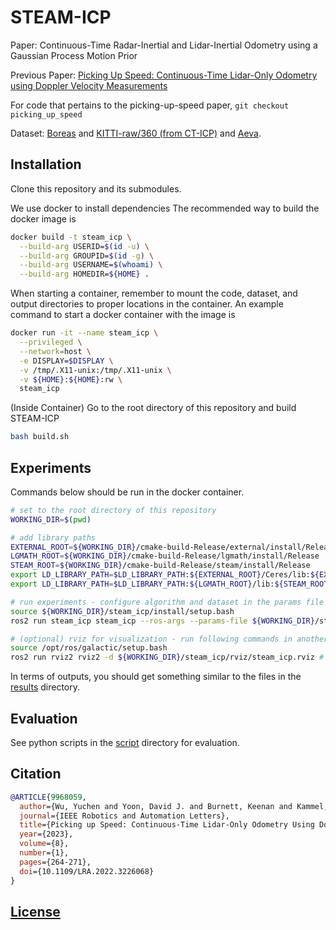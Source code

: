 # STEAM-ICP

Paper: Continuous-Time Radar-Inertial and Lidar-Inertial Odometry using a Gaussian Process Motion Prior

Previous Paper: [Picking Up Speed: Continuous-Time Lidar-Only Odometry using Doppler Velocity Measurements](https://ieeexplore.ieee.org/document/9968059)

For code that pertains to the picking-up-speed paper, `git checkout picking_up_speed`

Dataset: [Boreas](https://www.boreas.utias.utoronto.ca/) and [KITTI-raw/360 (from CT-ICP)](https://github.com/jedeschaud/ct_icp) and [Aeva](https://drive.google.com/file/d/1JpQNnXejow3qy1qp5tVzak9qnuFmjYHW/view?usp=share_link).

## Installation

Clone this repository and its submodules.

We use docker to install dependencies The recommended way to build the docker image is

```bash
docker build -t steam_icp \
  --build-arg USERID=$(id -u) \
  --build-arg GROUPID=$(id -g) \
  --build-arg USERNAME=$(whoami) \
  --build-arg HOMEDIR=${HOME} .
```

When starting a container, remember to mount the code, dataset, and output directories to proper locations in the container.
An example command to start a docker container with the image is

```bash
docker run -it --name steam_icp \
  --privileged \
  --network=host \
  -e DISPLAY=$DISPLAY \
  -v /tmp/.X11-unix:/tmp/.X11-unix \
  -v ${HOME}:${HOME}:rw \
  steam_icp
```

(Inside Container) Go to the root directory of this repository and build STEAM-ICP

```bash
bash build.sh
```

## Experiments

Commands below should be run in the docker container.

```bash
# set to the root directory of this repository
WORKING_DIR=$(pwd)

# add library paths
EXTERNAL_ROOT=${WORKING_DIR}/cmake-build-Release/external/install/Release
LGMATH_ROOT=${WORKING_DIR}/cmake-build-Release/lgmath/install/Release
STEAM_ROOT=${WORKING_DIR}/cmake-build-Release/steam/install/Release
export LD_LIBRARY_PATH=$LD_LIBRARY_PATH:${EXTERNAL_ROOT}/Ceres/lib:${EXTERNAL_ROOT}/glog/lib
export LD_LIBRARY_PATH=$LD_LIBRARY_PATH:${LGMATH_ROOT}/lib:${STEAM_ROOT}/lib

# run experiments - configure algorithm and dataset in the params file
source ${WORKING_DIR}/steam_icp/install/setup.bash
ros2 run steam_icp steam_icp --ros-args --params-file ${WORKING_DIR}/steam_icp/config/default_config.yaml

# (optional) rviz for visualization - run following commands in another terminal
source /opt/ros/galactic/setup.bash
ros2 run rviz2 rviz2 -d ${WORKING_DIR}/steam_icp/rviz/steam_icp.rviz # launch rviz
```

In terms of outputs, you should get something similar to the files in the [results](./results) directory.

## Evaluation

See python scripts in the [script](./script) directory for evaluation.

## Citation

```bibtex
@ARTICLE{9968059,
  author={Wu, Yuchen and Yoon, David J. and Burnett, Keenan and Kammel, Soeren and Chen, Yi and Vhavle, Heethesh and Barfoot, Timothy D.},
  journal={IEEE Robotics and Automation Letters}, 
  title={Picking up Speed: Continuous-Time Lidar-Only Odometry Using Doppler Velocity Measurements}, 
  year={2023},
  volume={8},
  number={1},
  pages={264-271},
  doi={10.1109/LRA.2022.3226068}
}
```

## [License](./LICENSE)
